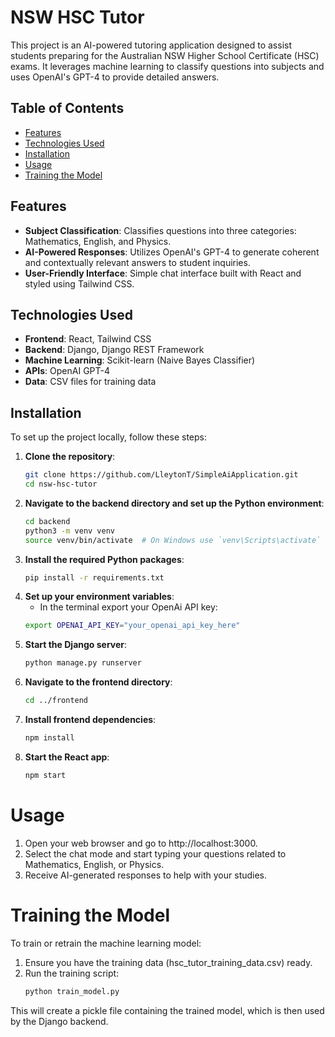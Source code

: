 # NSW HSC Tutor

This project is an AI-powered tutoring application designed to assist students preparing for the Australian NSW Higher School Certificate (HSC) exams. It leverages machine learning to classify questions into subjects and uses OpenAI's GPT-4 to provide detailed answers.

## Table of Contents

- [Features](#features)
- [Technologies Used](#technologies-used)
- [Installation](#installation)
- [Usage](#usage)
- [Training the Model](#training-the-model)

## Features

- **Subject Classification**: Classifies questions into three categories: Mathematics, English, and Physics.
- **AI-Powered Responses**: Utilizes OpenAI's GPT-4 to generate coherent and contextually relevant answers to student inquiries.
- **User-Friendly Interface**: Simple chat interface built with React and styled using Tailwind CSS.

## Technologies Used

- **Frontend**: React, Tailwind CSS
- **Backend**: Django, Django REST Framework
- **Machine Learning**: Scikit-learn (Naive Bayes Classifier)
- **APIs**: OpenAI GPT-4
- **Data**: CSV files for training data

## Installation

To set up the project locally, follow these steps:

1. **Clone the repository**:
   ```bash
   git clone https://github.com/LleytonT/SimpleAiApplication.git
   cd nsw-hsc-tutor
   ```
2. **Navigate to the backend directory and set up the Python environment**:
   ```bash
   cd backend
   python3 -m venv venv
   source venv/bin/activate  # On Windows use `venv\Scripts\activate`
   ```
3. **Install the required Python packages**:
   ```bash
   pip install -r requirements.txt
   ```
4. **Set up your environment variables**:
   - In the terminal export your OpenAi API key:
   ```bash
   export OPENAI_API_KEY="your_openai_api_key_here"
   ```
5. **Start the Django server**:
   ```bash
   python manage.py runserver
   ```
6. **Navigate to the frontend directory**:
   ```bash
   cd ../frontend
   ```
7. **Install frontend dependencies**:
   ```bash
   npm install
   ```
8. **Start the React app**:
   ```bash
   npm start
   ```

# Usage
1. Open your web browser and go to http://localhost:3000.
2. Select the chat mode and start typing your questions related to Mathematics, English, or Physics.
3. Receive AI-generated responses to help with your studies.

# Training the Model

To train or retrain the machine learning model:
1. Ensure you have the training data (hsc_tutor_training_data.csv) ready.
2. Run the training script:
   ```bash
   python train_model.py
   ```

This will create a pickle file containing the trained model, which is then used by the Django backend.

  


